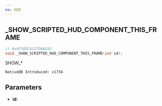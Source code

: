```yaml
---
ns: HUD
---
```

## _SHOW_SCRIPTED_HUD_COMPONENT_THIS_FRAME

```c
// 0x4F38DCA127DAAEA2
void _SHOW_SCRIPTED_HUD_COMPONENT_THIS_FRAME(int id);
```

SHOW_*

```
NativeDB Introduced: v1734
```

## Parameters
* **id**:
